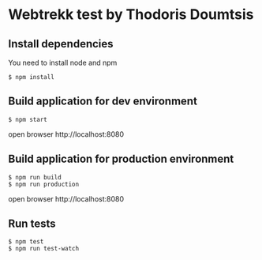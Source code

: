 # Webtrekk test by Thodoris Doumtsis

## Install dependencies
You need to install node and npm
```
$ npm install
```

## Build application for dev environment
```
$ npm start
```

open browser http://localhost:8080


## Build application for production environment
```
$ npm run build
$ npm run production
```
open browser http://localhost:8080

## Run tests
```
$ npm test
$ npm run test-watch

```
